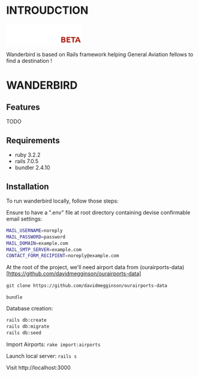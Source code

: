 # INTROUDCTION

<img src="https://github.com/alexstan67/wanderbird/blob/master/app/assets/images/full-logo-beta-dark.png" width="200" />

Wanderbird is based on Rails framework helping General Aviation fellows to find a destination !

# WANDERBIRD

## Features
TODO

## Requirements
* ruby 3.2.2
* rails 7.0.5
* bundler 2.4.10

## Installation
To run wanderbird locally, follow those steps:

Ensure to have a ".env" file at root directory containing devise confirmable email settings:
````bash
MAIL_USERNAME=noreply
MAIL_PASSWORD=password
MAIL_DOMAIN=example.com
MAIL_SMTP_SERVER=example.com
CONTACT_FORM_RECIPIENT=noreply@example.com
````

At the root of the project, we'll need airport data from (ourairports-data)[https://github.com/davidmegginson/ourairports-data]

`git clone https://github.com/davidmegginson/ourairports-data`

`bundle`

Database creation:
````bash
rails db:create
rails db:migrate
rails db:seed
````

Import Airports:
`rake import:airports`

Launch local server:
`rails s`

Visit http://localhost:3000
